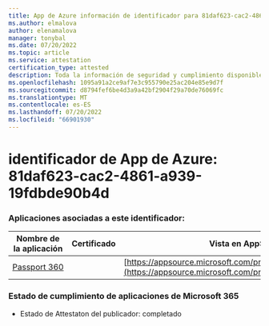 ```yaml
---
title: App de Azure información de identificador para 81daf623-cac2-4861-a939-19fdbde90b4d
ms.author: elmalova
author: elenamalova
manager: tonybal
ms.date: 07/20/2022
ms.topic: article
ms.service: attestation
certification_type: attested
description: Toda la información de seguridad y cumplimiento disponible para 81daf623-cac2-4861-a939-19fdbde90b4d.
ms.openlocfilehash: 1095a91a2ce9af7e3c955790e25ac204e85e9d7f
ms.sourcegitcommit: d8794fef6be4d3a9a42bf2904f29a70de76069fc
ms.translationtype: MT
ms.contentlocale: es-ES
ms.lasthandoff: 07/20/2022
ms.locfileid: "66901930"
---
```

# <a name="azure-app-id-81daf623-cac2-4861-a939-19fdbde90b4d"></a>identificador de App de Azure: 81daf623-cac2-4861-a939-19fdbde90b4d


### <a name="apps-associated-with-this-id"></a>Aplicaciones asociadas a este identificador:
| **Nombre de la aplicación** | **Certificado** | **Vista en AppSource** |
|--------------|---------------|-----------------------|
| [Passport 360](../forward/WA200004322.md) |  | [https://appsource.microsoft.com/product/office/WA200004322](https://appsource.microsoft.com/product/office/WA200004322) |

### <a name="microsoft-365-app-compliance-status"></a>Estado de cumplimiento de aplicaciones de Microsoft 365
- Estado de Attestaton del publicador: completado
